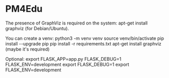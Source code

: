 # PM4Edu

The presence of GraphViz is required on the system: apt-get install graphviz (for Debian/Ubuntu).

You can create a venv:
python3 -m venv venv
source venv/bin/activate
pip install --upgrade pip
pip install -r requirements.txt
apt-get install graphviz (maybe it's required)

Optional:
export FLASK_APP=app.py FLASK_DEBUG=1 FLASK_ENV=development
export FLASK_DEBUG=1
export FLASK_ENV=development
